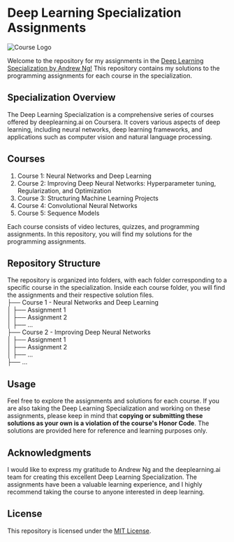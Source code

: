# Deep Learning Specialization Assignments
  ![Course Logo](https://cdn-images-1.medium.com/max/1200/1*U4bbdzQF9Gzi7qn_P0S92g.png)

Welcome to the repository for my assignments in the [Deep Learning Specialization by Andrew Ng!](https://www.coursera.org/specializations/deep-learning?fbclid=IwAR2plUoanGF3Fio-m2Tp-yMFKJnhPghd5LEHubUTWuQTxwhRnM3afmHMSlE) This repository contains my solutions to the programming assignments for each course in the specialization.

## Specialization Overview

The Deep Learning Specialization is a comprehensive series of courses offered by deeplearning.ai on Coursera. It covers various aspects of deep learning, including neural networks, deep learning frameworks, and applications such as computer vision and natural language processing.

## Courses

1. Course 1: Neural Networks and Deep Learning
2. Course 2: Improving Deep Neural Networks: Hyperparameter tuning, Regularization, and Optimization
3. Course 3: Structuring Machine Learning Projects
4. Course 4: Convolutional Neural Networks
5. Course 5: Sequence Models

Each course consists of video lectures, quizzes, and programming assignments. In this repository, you will find my solutions for the programming assignments.

## Repository Structure

The repository is organized into folders, with each folder corresponding to a specific course in the specialization. Inside each course folder, you will find the assignments and their respective solution files.
<br />
├── Course 1 - Neural Networks and Deep Learning<br />
│ ├── Assignment 1<br />
│ ├── Assignment 2<br />
│ ├── ...<br />
├── Course 2 - Improving Deep Neural Networks<br />
│ ├── Assignment 1<br />
│ ├── Assignment 2<br />
│ ├── ...<br />
├── ...<br />

## Usage

Feel free to explore the assignments and solutions for each course. If you are also taking the Deep Learning Specialization and working on these assignments, please keep in mind that **copying or submitting these solutions as your own is a violation of the course's Honor Code**. The solutions are provided here for reference and learning purposes only.

## Acknowledgments

I would like to express my gratitude to Andrew Ng and the deeplearning.ai team for creating this excellent Deep Learning Specialization. The assignments have been a valuable learning experience, and I highly recommend taking the course to anyone interested in deep learning.

## License

This repository is licensed under the [MIT License](LICENSE).
